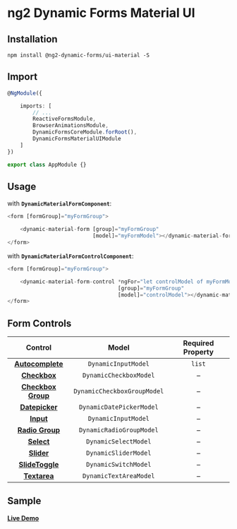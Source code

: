 # ng2 Dynamic Forms Material UI

## Installation
```
npm install @ng2-dynamic-forms/ui-material -S
```

## Import
```ts
@NgModule({

    imports: [
        // ...
        ReactiveFormsModule,
        BrowserAnimationsModule,
        DynamicFormsCoreModule.forRoot(),
        DynamicFormsMaterialUIModule
    ]
})

export class AppModule {}
```

## Usage

with **`DynamicMaterialFormComponent`**:
```ts
<form [formGroup]="myFormGroup">

    <dynamic-material-form [group]="myFormGroup"
                           [model]="myFormModel"></dynamic-material-form>
</form>
```

with **`DynamicMaterialFormControlComponent`**:
```ts
<form [formGroup]="myFormGroup">

    <dynamic-material-form-control *ngFor="let controlModel of myFormModel"
                                   [group]="myFormGroup"
                                   [model]="controlModel"></dynamic-material-form-control>
</form>
```

## Form Controls

|                                      Control                                      	|            Model            	| Required Property 	|
|:---------------------------------------------------------------------------------:	|:---------------------------:	|:-----------------:	|
| **[Autocomplete](https://material.angular.io/components/component/autocomplete)** 	| `DynamicInputModel`         	|       `list`      	|
|     **[Checkbox](https://material.angular.io/components/component/checkbox)**     	| `DynamicCheckboxModel`      	|         –         	|
|  **[Checkbox Group](https://material.angular.io/components/component/checkbox)**  	| `DynamicCheckboxGroupModel` 	|         –         	|
|   **[Datepicker](https://material.angular.io/components/component/datepicker)**   	| `DynamicDatePickerModel`    	|         –         	|
|        **[Input](https://material.angular.io/components/component/input)**        	| `DynamicInputModel`         	|         –         	|
|     **[Radio Group](https://material.angular.io/components/component/radio)**     	| `DynamicRadioGroupModel`    	|         –         	|
|       **[Select](https://material.angular.io/components/component/select)**       	| `DynamicSelectModel`        	|         –         	|
|       **[Slider](https://material.angular.io/components/component/slider)**       	| `DynamicSliderModel`        	|         –         	|
|  **[SlideToggle](https://material.angular.io/components/component/slide-toggle)** 	| `DynamicSwitchModel`        	|         –         	|
|       **[Textarea](https://material.angular.io/components/component/input)**      	| `DynamicTextAreaModel`      	|         –         	|

## Sample

[**Live Demo**](http://ng2-dynamic-forms.udos86.de/sample/index.aot.html#material-sample-form) 
